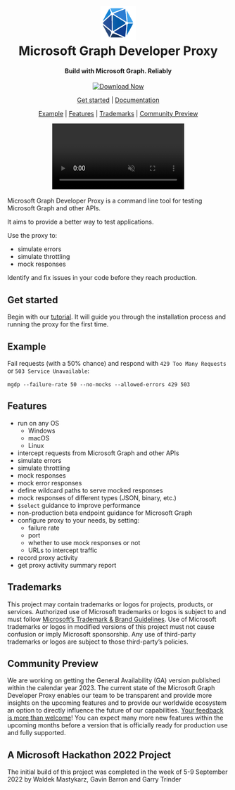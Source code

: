 <h1 align="center">
    <img alt="Microsoft Graph Developer Proxy" src="./samples/img/graph.png" height="78" />
  <br>Microsoft Graph Developer Proxy<br>
</h1>

<h4 align="center">
  Build with Microsoft Graph. Reliably 
</h4>
 
<p align="center">
    <a href="https://github.com/microsoftgraph/msgraph-developer-proxy/releases/latest">
        <img alt="Download Now" src="https://img.shields.io/badge/download-now-green?style=for-the-badge">
    </a>
</p>

<p align="center">
  <a href="#get-started">Get started</a> |
  <a href="https://github.com/microsoftgraph/msgraph-developer-proxy/wiki/">Documentation</a>
</p>

<p align="center">
  <a href="#example">Example</a> |
  <a href="#features">Features</a> |
  <a href="#trademarks">Trademarks</a> |
  <a href="#community-preview">Community Preview</a>
</p>

<p align="center">
<video src="https://user-images.githubusercontent.com/11563347/204810331-8479815d-0d69-4793-aea6-fed737b7d15c.mp4" data-canonical-src="https://user-images.githubusercontent.com/11563347/204810331-8479815d-0d69-4793-aea6-fed737b7d15c.mp4" controls="controls" muted="muted" class="d-block rounded-bottom-2 border-top width-fit" style="max-height:640px;" autoplay>
  </video>
</p>

Microsoft Graph Developer Proxy is a command line tool for testing Microsoft Graph and other APIs.

It aims to provide a better way to test applications. 

Use the proxy to:

- simulate errors
- simulate throttling
- mock responses

Identify and fix issues in your code before they reach production.

## Get started

Begin with our [tutorial](https://github.com/microsoftgraph/msgraph-developer-proxy/wiki/Get-started). It will guide you through the installation process and running the proxy for the first time.

## Example

Fail requests (with a 50% chance) and respond with `429 Too Many Requests` or `503 Service Unavailable`:

```
mgdp --failure-rate 50 --no-mocks --allowed-errors 429 503
```

## Features

- run on any OS
  - Windows
  - macOS
  - Linux
- intercept requests from Microsoft Graph and other APIs
- simulate errors
- simulate throttling
- mock responses
- mock error responses
- define wildcard paths to serve mocked responses
- mock responses of different types (JSON, binary, etc.)
- `$select` guidance to improve performance
- non-production beta endpoint guidance for Microsoft Graph
- configure proxy to your needs, by setting:
  - failure rate
  - port
  - whether to use mock responses or not
  - URLs to intercept traffic
- record proxy activity
- get proxy activity summary report

## Trademarks

This project may contain trademarks or logos for projects, products, or services. Authorized use of Microsoft trademarks or logos is subject to and must follow [Microsoft’s Trademark & Brand Guidelines](https://www.microsoft.com/en-us/legal/intellectualproperty/trademarks/usage/general). Use of Microsoft trademarks or logos in modified versions of this project must not cause confusion or imply Microsoft sponsorship. Any use of third-party trademarks or logos are subject to those third-party’s policies.

## Community Preview

We are working on getting the General Availability (GA) version published within the calendar year 2023. The current state of the Microsoft Graph Developer Proxy enables our team to be transparent and provide more insights on the upcoming features and to provide our worldwide ecosystem an option to directly influence the future of our capabilities. [Your feedback is more than welcome](https://github.com/microsoftgraph/msgraph-developer-proxy/issues)! You can expect many more new features within the upcoming months before a version that is officially ready for production use and fully supported.

## A Microsoft Hackathon 2022 Project

The initial build of this project was completed in the week of 5-9 September 2022 by Waldek Mastykarz, Gavin Barron and Garry Trinder

